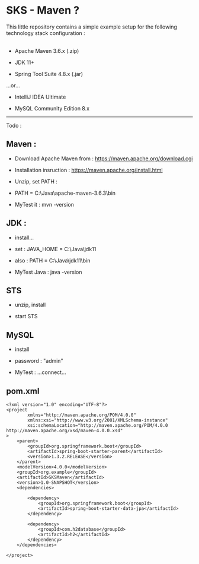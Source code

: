 
# SKS - Maven ? #

This little repository contains a simple
example setup for the following technology
stack configuration : <br>
<br>

- Apache Maven 3.6.x (.zip)

- JDK 11+

- Spring Tool Suite 4.8.x (.jar)

...or...

- IntelliJ IDEA Ultimate

- MySQL Community Edition 8.x

---

Todo : <br>

## Maven : ##

- Download Apache Maven from :
https://maven.apache.org/download.cgi

- Installation insruction : https://maven.apache.org/install.html

- Unzip, set PATH :

- PATH = C:\Java\apache-maven-3.6.3\bin

- MyTest it :  mvn -version

## JDK : ##
- install...

- set : JAVA_HOME = C:\Java\jdk11 

- also : PATH = C:\Java\jdk11\bin

- MyTest Java : java -version

## STS ##

- unzip, install

- start STS

## MySQL ##

- install

- password : "admin"

- MyTest : ...connect...

## pom.xml ##

```
<?xml version="1.0" encoding="UTF-8"?>
<project
        xmlns="http://maven.apache.org/POM/4.0.0"
        xmlns:xsi="http://www.w3.org/2001/XMLSchema-instance"
        xsi:schemaLocation="http://maven.apache.org/POM/4.0.0 http://maven.apache.org/xsd/maven-4.0.0.xsd"
>
    <parent>
        <groupId>org.springframework.boot</groupId>
        <artifactId>spring-boot-starter-parent</artifactId>
        <version>1.3.2.RELEASE</version>
    </parent>
    <modelVersion>4.0.0</modelVersion>
    <groupId>org.example</groupId>
    <artifactId>SKSMaven</artifactId>
    <version>1.0-SNAPSHOT</version>
    <dependencies>

        <dependency>
            <groupId>org.springframework.boot</groupId>
            <artifactId>spring-boot-starter-data-jpa</artifactId>
        </dependency>

        <dependency>
            <groupId>com.h2database</groupId>
            <artifactId>h2</artifactId>
        </dependency>
    </dependencies>

</project>
```
